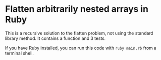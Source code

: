 # Flatten arbitrarily nested arrays in Ruby

This is a recursive solution to the flatten problem, not using the standard library method.
It contains a function and 3 tests.

If you have Ruby installed, you can run this code with `ruby main.rb` from a terminal shell.
